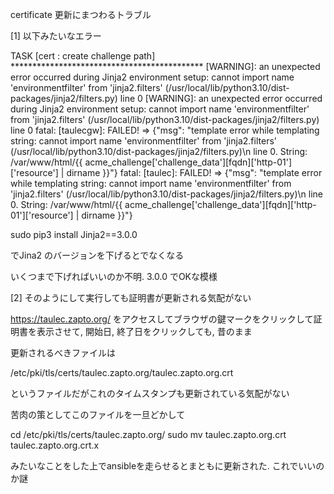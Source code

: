 
certificate 更新にまつわるトラブル

[1] 以下みたいなエラー

TASK [cert : create challenge path] ********************************************
[WARNING]: an unexpected error occurred during Jinja2 environment setup: cannot
import name 'environmentfilter' from 'jinja2.filters'
(/usr/local/lib/python3.10/dist-packages/jinja2/filters.py)   line 0
[WARNING]: an unexpected error occurred during Jinja2 environment setup: cannot
import name 'environmentfilter' from 'jinja2.filters'
(/usr/local/lib/python3.10/dist-packages/jinja2/filters.py)   line 0
fatal: [taulecgw]: FAILED! => {"msg": "template error while templating string: cannot import name 'environmentfilter' from 'jinja2.filters' (/usr/local/lib/python3.10/dist-packages/jinja2/filters.py)\n  line 0. String: /var/www/html/{{ acme_challenge['challenge_data'][fqdn]['http-01']['resource'] | dirname }}"}
fatal: [taulec]: FAILED! => {"msg": "template error while templating string: cannot import name 'environmentfilter' from 'jinja2.filters' (/usr/local/lib/python3.10/dist-packages/jinja2/filters.py)\n  line 0. String: /var/www/html/{{ acme_challenge['challenge_data'][fqdn]['http-01']['resource'] | dirname }}"}

sudo pip3 install Jinja2==3.0.0

でJina2 のバージョンを下げるとでなくなる

いくつまで下げればいいのか不明. 3.0.0 でOKな模様

[2] そのようにして実行しても証明書が更新される気配がない

https://taulec.zapto.org/ をアクセスしてブラウザの鍵マークをクリックして証明書を表示させて, 開始日, 終了日をクリックしても, 昔のまま

更新されるべきファイルは

/etc/pki/tls/certs/taulec.zapto.org/taulec.zapto.org.crt

というファイルだがこれのタイムスタンプも更新されている気配がない

苦肉の策としてこのファイルを一旦どかして

cd /etc/pki/tls/certs/taulec.zapto.org/
sudo mv taulec.zapto.org.crt taulec.zapto.org.crt.x

みたいなことをした上でansibleを走らせるとまともに更新された.
これでいいのか謎

